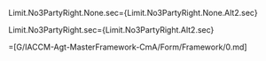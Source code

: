 Limit.No3PartyRight.None.sec={Limit.No3PartyRight.None.Alt2.sec}

Limit.No3PartyRight.sec={Limit.No3PartyRight.Alt2.sec}

=[G/IACCM-Agt-MasterFramework-CmA/Form/Framework/0.md]